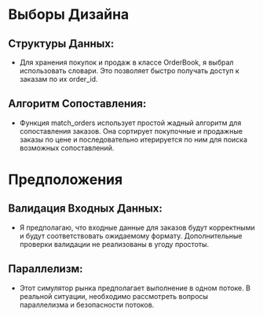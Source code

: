 # Выборы Дизайна

## Структуры Данных:

- Для хранения покупок и продаж в классе OrderBook, я выбрал использовать словари. Это позволяет быстро получать доступ к заказам по их order_id.

## Алгоритм Сопоставления:

- Функция match_orders использует простой жадный алгоритм для сопоставления заказов. Она сортирует покупочные и продажные заказы по цене и последовательно итерируется по ним для поиска возможных сопоставлений.

# Предположения

## Валидация Входных Данных:

- Я предполагаю, что входные данные для заказов будут корректными и будут соответствовать ожидаемому формату. Дополнительные проверки валидации не реализованы в угоду простоты.

## Параллелизм:

- Этот симулятор рынка предполагает выполнение в одном потоке. В реальной ситуации, необходимо рассмотреть вопросы параллелизма и безопасности потоков.
